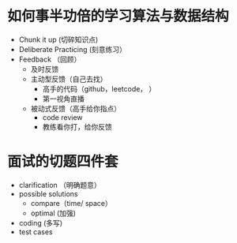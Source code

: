 # 如何事半功倍的学习算法与数据结构

* Chunk it up (切碎知识点)
* Deliberate Practicing (刻意练习）
* Feedback （回顾）
	* 及时反馈
	* 主动型反馈（自己去找）
		* 高手的代码（github，leetcode， ）
		* 第一视角直播
	* 被动式反馈（高手给你指点）
		* code review
		* 教练看你打，给你反馈

# 面试的切题四件套

* clarification （明确题意）
* possible solutions
	* compare（time/ space）
	* optimal (加强)
* coding (多写)
* test cases